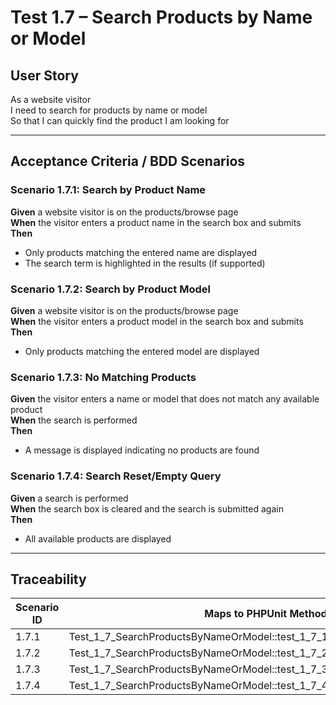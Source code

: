 # Test 1.7 – Search Products by Name or Model

## User Story
As a website visitor  
I need to search for products by name or model  
So that I can quickly find the product I am looking for

---

## Acceptance Criteria / BDD Scenarios

### Scenario 1.7.1: Search by Product Name
**Given** a website visitor is on the products/browse page  
**When** the visitor enters a product name in the search box and submits  
**Then**
- Only products matching the entered name are displayed
- The search term is highlighted in the results (if supported)

### Scenario 1.7.2: Search by Product Model
**Given** a website visitor is on the products/browse page  
**When** the visitor enters a product model in the search box and submits  
**Then**
- Only products matching the entered model are displayed

### Scenario 1.7.3: No Matching Products
**Given** the visitor enters a name or model that does not match any available product  
**When** the search is performed  
**Then**
- A message is displayed indicating no products are found

### Scenario 1.7.4: Search Reset/Empty Query
**Given** a search is performed  
**When** the search box is cleared and the search is submitted again  
**Then**
- All available products are displayed

---

## Traceability

| Scenario ID | Maps to PHPUnit Method                                                    |
|-------------|--------------------------------------------------------------------------|
| 1.7.1       | Test_1_7_SearchProductsByNameOrModel::test_1_7_1_SearchByProductName     |
| 1.7.2       | Test_1_7_SearchProductsByNameOrModel::test_1_7_2_SearchByProductModel    |
| 1.7.3       | Test_1_7_SearchProductsByNameOrModel::test_1_7_3_NoMatchingProducts      |
| 1.7.4       | Test_1_7_SearchProductsByNameOrModel::test_1_7_4_SearchResetOrEmptyQuery |